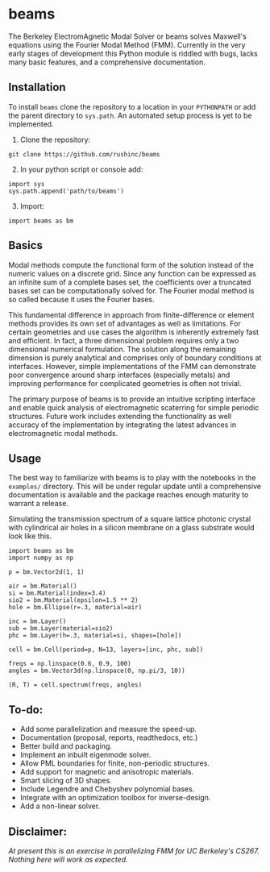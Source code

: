 # beams
The Berkeley ElectromAgnetic Modal Solver or beams solves Maxwell's equations using the Fourier Modal Method (FMM). Currently in the very early stages of development this Python module is riddled with bugs, lacks many basic features, and a comprehensive documentation.

## Installation
To install `beams` clone the repository to a location in your `PYTHONPATH` or add the parent directory to `sys.path`. An automated setup process is yet to be implemented.
1. Clone the repository: 
```
git clone https://github.com/rushinc/beams
```
2. In your python script or console add: 
```
import sys
sys.path.append('path/to/beams')
```
3. Import:
```
import beams as bm
```

## Basics
Modal methods compute the functional form of the solution instead of the numeric values on a discrete grid. Since any function can be expressed as an infinite sum of a complete bases set, the coefficients over a truncated bases set can be computationally solved for. The Fourier modal method is so called because it uses the Fourier bases.

This fundamental difference in approach from finite-difference or element methods provides its own set of advantages as well as limitations. For certain geometries and use cases the algorithm is inherently extremely fast and efficient. In fact, a three dimensional problem requires only a two dimensional numerical formulation. The solution along the remaining dimension is purely analytical and comprises only of boundary conditions at interfaces. However, simple implementations of the FMM can demonstrate poor convergence around sharp interfaces (especially metals) and improving performance for complicated geometries is often not trivial.

The primary purpose of beams is to provide an intuitive scripting interface and enable quick analysis of electromagnetic scaterring for simple periodic structures. Future work includes extending the functionality as well accuracy of the implementation by integrating the latest advances in electromagnetic modal methods.

## Usage
The best way to familiarize with beams is to play with the notebooks in the `examples/` directory. This will be under regular update until a comprehensive documentation is available and the package reaches enough maturity to warrant a release. 

Simulating the transmission spectrum of a square lattice photonic crystal with cylindrical air holes in a silicon membrane on a glass substrate would look like this.
```
import beams as bm
import numpy as np

p = bm.Vector2d(1, 1)

air = bm.Material()
si = bm.Material(index=3.4)
sio2 = bm.Material(epsilon=1.5 ** 2)
hole = bm.Ellipse(r=.3, material=air)

inc = bm.Layer()
sub = bm.Layer(material=sio2)
phc = bm.Layer(h=.3, material=si, shapes=[hole])

cell = bm.Cell(period=p, N=13, layers=[inc, phc, sub])

freqs = np.linspace(0.6, 0.9, 100)
angles = bm.Vector3d(np.linspace(0, np.pi/3, 10))

(R, T) = cell.spectrum(freqs, angles)
```

## To-do:
- Add some parallelization and measure the speed-up.
- Documentation (proposal, reports, readthedocs, etc.)
- Better build and packaging.
- Implement an inbuilt eigenmode solver.
- Allow PML boundaries for finite, non-periodic structures.
- Add support for magnetic and anisotropic materials.
- Smart slicing of 3D shapes.
- Include Legendre and Chebyshev polynomial bases.
- Integrate with an optimization toolbox for inverse-design.
- Add a non-linear solver.

## Disclaimer:
*At present this is an exercise in parallelizing FMM for UC Berkeley's CS267. Nothing here will work as expected.*
